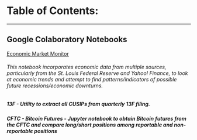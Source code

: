 # Table of Contents:
-----------------

## Google Colaboratory Notebooks
[Economic Market Monitor](https://colab.research.google.com/drive/1PUR9nESFKTJ6fuzZSdnxPh7a8i5LmSPM)
###### This notebook incorporates economic data from multiple sources, particularly from the St. Louis Federal Reserve and Yahoo! Finance, to look at economic trends and attempt to find patterns/indicators of possible future recessions/economic downturns.

##### 13F - Utility to extract all CUSIPs from quarterly 13F filing.
##### CFTC - Bitcoin Futures - Jupyter notebook to obtain Bitcoin futures from the CFTC and compare long/short positions among reportable and non-reportable positions


